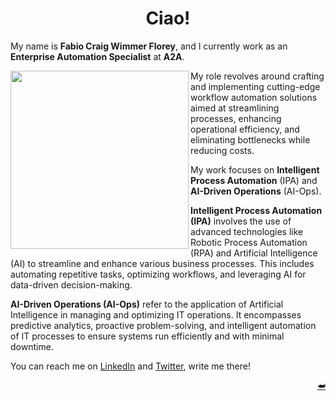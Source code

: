 <a name="readme-header"></a>

<!---
=============================================================================
Project
=============================================================================
README
-----------------------------------------------------------------------------
Summary of the project, including its purpose and how to use it.

:Authors: Fabio Craig Wimmer Florey <fabioflorey@icloud.com>
:Version: 0.0.1
:License: MIT-0
--->


<div align="center">
  <!-- <img alt="logo" src="./branding/logo.png"></img> -->
  <h1>Ciao!</h1>
</div>

My name is **Fabio Craig Wimmer Florey**, and I currently work as an **Enterprise Automation Specialist** at **A2A**.

<img src="https://img3.gelbooru.com//images/87/d7/87d72df276757f693d414b1f3f282222.png" height=285 align="left" >

My role revolves around crafting and implementing cutting-edge workflow automation solutions aimed at streamlining processes, enhancing operational efficiency, and eliminating bottlenecks while reducing costs.

My work focuses on **Intelligent Process Automation** (IPA) and **AI-Driven Operations** (AI-Ops). 

**Intelligent Process Automation (IPA)** involves the use of advanced technologies like Robotic Process Automation (RPA) and Artificial Intelligence (AI) to streamline and enhance various business processes. This includes automating repetitive tasks, optimizing workflows, and leveraging AI for data-driven decision-making.

**AI-Driven Operations (AI-Ops)** refer to the application of Artificial Intelligence in managing and optimizing IT operations. It encompasses predictive analytics, proactive problem-solving, and intelligent automation of IT processes to ensure systems run efficiently and with minimal downtime.

You can reach me on [LinkedIn][LINKEDIN] and [Twitter][TWITTER], write me there!
  
<p align="right"><a href="#readme-header">⮨</a></p>

<!--- Hyperlinks --->
[LINKEDIN]: https://www.linkedin.com/in/fabio-craig-wimmer-florey
[TWITTER]:  https://twitter.com/fabioflorey
